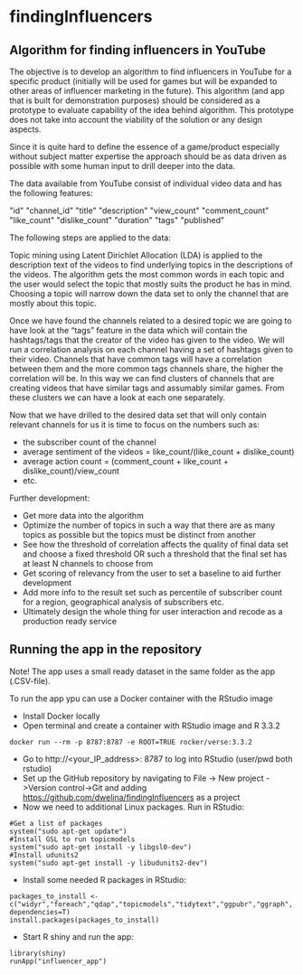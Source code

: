 # findingInfluencers

## Algorithm for finding influencers in YouTube

The objective is to develop an algorithm to find influencers in YouTube for a specific product (initially will be used for games but will be expanded to other areas of influencer marketing in the future). This algorithm (and app that is built for demonstration purposes) should be considered as a prototype to evaluate capability of the idea behind algorithm. This prototype does not take into account the viability of the solution or any design aspects. 

Since it is quite hard to define the essence of a game/product especially without subject matter expertise the approach should be as data driven as possible with some human input to drill deeper into the data.

The data available from YouTube consist of individual video data and has the following features:

"id"               "channel_id"       "title"            "description"     "view_count"       "comment_count"    "like_count"       "dislike_count"   "duration"         "tags"             "published"

The following steps are applied to the data:

Topic mining using Latent Dirichlet Allocation (LDA) is applied to the description text of the videos to find underlying topics in the descriptions of the videos. The algorithm gets the most common words in each topic and the user would select the topic that mostly suits the product he has in mind. Choosing a topic will narrow down the data set to only the channel that are mostly about this topic.

Once we have found the channels related to a desired topic we are going to have look at the “tags” feature in the data which will contain the hashtags/tags that the creator of the video has given to the video. We will run a correlation analysis on each channel having a set of hashtags given to their video. Channels that have common tags will have a correlation between them and the more common tags channels share, the higher the correlation will be. In this way we can find clusters of channels that are creating videos that have similar tags and assumably similar games. From these clusters we can have a look at each one separately.

Now that we have drilled to the desired data set that will only contain relevant channels for us it is time to focus on the numbers such as:
-	the subscriber count of the channel
-	average sentiment of the videos = like_count/(like_count + dislike_count)
-	average action count = (comment_count + like_count + dislike_count)/view_count
-	etc.

Further development:
-	Get more data into the algorithm
-	Optimize the number of topics in such a way that there are as many topics as possible but the topics must be distinct from another
-	See how the threshold of correlation affects the quality of final data set and choose a fixed threshold OR such a threshold that the final set has at least N channels to choose from
-	Get scoring of relevancy from the user to set a baseline to aid further development
-	Add more info to the result set such as percentile of subscriber count for a region, geographical analysis of subscribers etc.
-	Ultimately design the whole thing for user interaction and recode as a production ready service

## Running the app in the repository

Note! The app uses a small ready dataset in the same folder as the app (.CSV-file).

To run the app ypu can use a Docker container with the RStudio image

- Install Docker locally
- Open terminal and create a container with RStudio image and R 3.3.2

`docker run --rm -p 8787:8787 -e ROOT=TRUE rocker/verse:3.3.2`

- Go to http://<your_IP_address>: 8787 to log into RStudio (user/pwd both rstudio)
- Set up the GitHub repository by navigating to File -> New project ->Version control->Git and adding https://github.com/dwelina/findingInfluencers as a project
- Now we need to additional Linux packages. Run in RStudio:
```
#Get a list of packages
system("sudo apt-get update")
#Install GSL to run topicmodels
system("sudo apt-get install -y libgsl0-dev")
#Install udunits2
system("sudo apt-get install -y libudunits2-dev")
```

- Install some needed R packages in RStudio:
```
packages_to_install <- c("widyr","foreach","qdap","topicmodels","tidytext","ggpubr","ggraph", dependencies=T)
install.packages(packages_to_install)
```
- Start R shiny and run the app:
```
library(shiny)
runApp("influencer_app")
```
